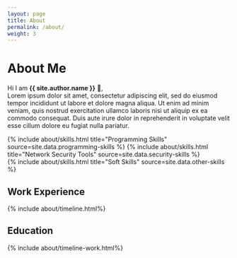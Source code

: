 ```yaml
---
layout: page
title: About
permalink: /about/
weight: 3
---
```


# **About Me**

Hi I am **{{ site.author.name }}** :wave:,<br>
Lorem ipsum dolor sit amet, consectetur adipiscing elit, sed do eiusmod tempor incididunt ut labore et dolore magna aliqua. Ut enim ad minim veniam, quis nostrud exercitation ullamco laboris nisi ut aliquip ex ea commodo consequat. Duis aute irure dolor in reprehenderit in voluptate velit esse cillum dolore eu fugiat nulla pariatur.

<div class="row">
{% include about/skills.html title="Programming Skills" source=site.data.programming-skills %}
{% include about/skills.html title="Network Security Tools" source=site.data.security-skills %}
</div>

<div class="row">
{% include about/skills.html title="Soft Skills" source=site.data.other-skills %}
</div>

<div class="row">
    <div class ="col-lg">
        <h2 class ="mb-3">Work Experience</h2>
        {% include about/timeline.html%}
    </div>
</div>

<div class="row">
    <div class ="col-lg">
        <h2 class ="mb-3">Education</h2>
        {% include about/timeline-work.html%}
    </div>
</div>

